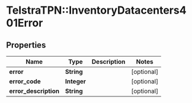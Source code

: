 # TelstraTPN::InventoryDatacenters401Error

## Properties
Name | Type | Description | Notes
------------ | ------------- | ------------- | -------------
**error** | **String** |  | [optional] 
**error_code** | **Integer** |  | [optional] 
**error_description** | **String** |  | [optional] 


